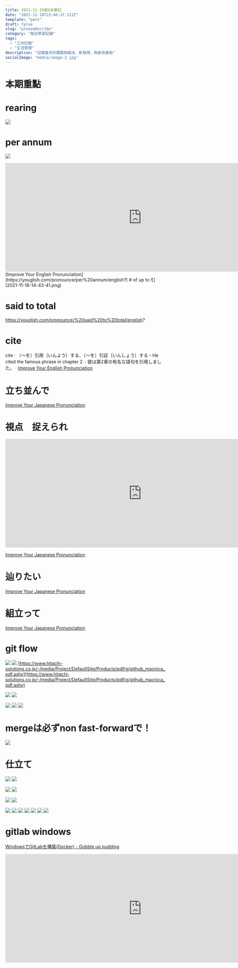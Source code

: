 ```yaml
---
title: 2021-11-18東X米筆記
date: "2021-11-18T23:46:37.121Z"
template: "post"
draft: false
slug: "pleaseDecribe"
category: "每日學習記錄"
tags:
  - "工作記錄"
  - "生活管理"
description: "記錄當天的課題與解決，新發現，與新改善點"
socialImage: "media/image-2.jpg"
---
```


# 本期重點

 
# rearing
![](2021-11-18-14-39-39.png)


# per annum
![](2021-11-18-14-41-20.png)
<iframe width="855" height="341" src="https://www.youtube.com/embed/QzfFjPw_-JI" title="YouTube video player" frameborder="0" allow="accelerometer; autoplay; clipboard-write; encrypted-media; gyroscope; picture-in-picture" allowfullscreen></iframe>
[Improve Your English Pronunciation](https://youglish.com/pronounce/per%20annum/english?)
# of up to
![](2021-11-18-14-43-41.png)


# said to total
https://youglish.com/pronounce/%20said%20to%20total/english?


# cite
 cite · 〔～を〕引用｛いんよう｝する、〔～を〕引証｛いんしょう｝する・He cited the famous phrase in chapter 2. : 彼は第2章の有名な語句を引用しました。 · 
[Improve Your English Pronunciation](https://youglish.com/pronounce/cite/english?)

# 立ち並んで
[Improve Your Japanese Pronunciation](https://youglish.com/pronounce/%E7%AB%8B%E3%81%A1%E4%B8%A6%E3%82%93%E3%81%A7/japanese?)

# 視点　捉えられ
<iframe width="855" height="341" src="https://www.youtube.com/embed/mPvXL8XbI_Y" title="YouTube video player" frameborder="0" allow="accelerometer; autoplay; clipboard-write; encrypted-media; gyroscope; picture-in-picture" allowfullscreen></iframe>

[Improve Your Japanese Pronunciation](https://youglish.com/pronounce/%E6%8D%89%E3%81%88%E3%82%89%E3%82%8C/japanese?)

# 辿りたい

[Improve Your Japanese Pronunciation](https://youglish.com/pronounce/%E8%BE%BF%E3%82%8A%E3%81%9F%E3%81%84/japanese?)

# 組立って
[Improve Your Japanese Pronunciation](https://youglish.com/pronounce/%E7%B5%84%E3%81%BF%E7%AB%8B/japanese?)

# git flow

![](2021-11-18-18-36-37.png)
![](2021-11-18-18-37-08.png)
[https://www.hitachi-solutions.co.jp/-/media/Project/DefaultSite/Products/pdf/g/github_macnica_pdf.ashx](https://www.hitachi-solutions.co.jp/-/media/Project/DefaultSite/Products/pdf/g/github_macnica_pdf.ashx)

![](2021-11-18-23-07-27.png)
![](2021-11-18-23-07-54.png)

![](2021-11-18-23-08-42.png)
![](2021-11-18-23-09-06.png)
![](2021-11-18-23-09-32.png)
# mergeは必ずnon fast-forwardで！

![](2021-11-18-23-11-05.png)
# 仕立て

![](2021-11-18-23-22-13.png)
![](2021-11-18-23-26-25.png)

![](2021-11-18-23-30-25.png)
![](2021-11-18-23-31-05.png)

![](2021-11-18-23-33-27.png)
![](2021-11-18-23-33-56.png)

![](2021-11-18-23-34-32.png)
![](2021-11-18-23-35-31.png)
![](2021-11-18-23-36-01.png)
![](2021-11-18-23-36-28.png)
![](2021-11-18-23-37-09.png)
![](2021-11-18-23-39-31.png)
![](2021-11-18-23-40-49.png)


# gitlab windows
[WindowsでGitLabを構築(Docker) - Gobble up pudding](https://gup.monster/entry/2020/04/13/023005)

<iframe width="855" height="341" src="https://www.youtube.com/embed/ZYfNT4SG5Ww" title="YouTube video player" frameborder="0" allow="accelerometer; autoplay; clipboard-write; encrypted-media; gyroscope; picture-in-picture" allowfullscreen></iframe>